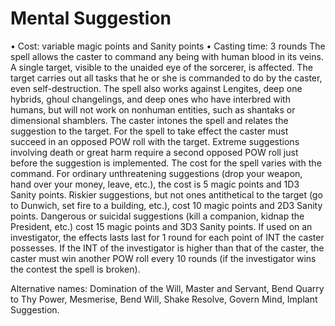 # Mental Suggestion
• Cost: variable magic points and Sanity points
• Casting time: 3 rounds
The spell allows the caster to command any being with human blood in its veins. A single target, visible to the unaided eye of the sorcerer, is affected. The target carries out all tasks that he or she is commanded to do by the caster, even self-destruction. The spell also works against Lengites, deep one hybrids, ghoul changelings, and deep ones who have interbred with humans, but will not work on nonhuman entities, such as shantaks or dimensional shamblers. 
The caster intones the spell and relates the suggestion to the target. For the spell to take effect the caster must succeed in an opposed POW roll with the target. Extreme suggestions involving death or great harm require a second opposed POW roll just before the suggestion is implemented. The cost for the spell varies with the command. 
For ordinary unthreatening suggestions (drop your weapon, hand over your money, leave, etc.), the cost is 5 magic points and 1D3 Sanity points. Riskier suggestions, but not ones antithetical to the target (go to Dunwich, set fire to a building, etc.), cost 10 magic points and 2D3 Sanity points. 
Dangerous or suicidal suggestions (kill a companion, kidnap the President, etc.) cost 15 magic points and 3D3 Sanity points. If used on an investigator, the effects lasts last for 1 round for each point of INT the caster possesses. If the INT of the investigator is higher than that of the caster, the caster must win another POW roll every 10 rounds (if the investigator wins the contest the spell is broken). 

Alternative names: Domination of the Will, Master and Servant, Bend Quarry to Thy Power, Mesmerise, Bend Will, Shake Resolve, Govern Mind, Implant Suggestion.

